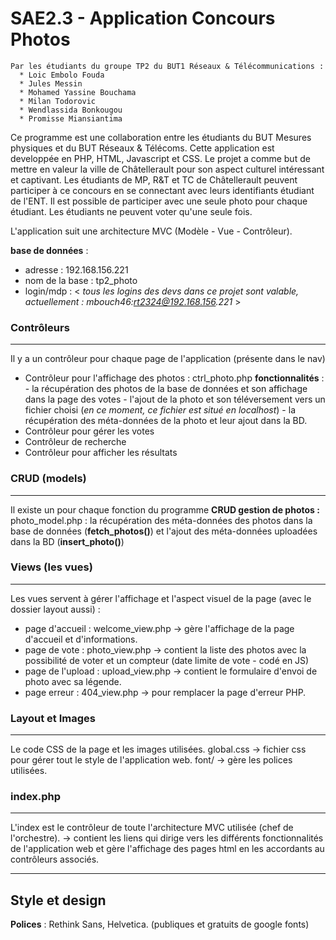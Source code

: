 # SAE2.3 - Application Concours Photos
```
Par les étudiants du groupe TP2 du BUT1 Réseaux & Télécommunications :
  * Loic Embolo Fouda
  * Jules Messin
  * Mohamed Yassine Bouchama
  * Milan Todorovic
  * Wendlassida Bonkougou
  * Promisse Miansiantima
```
Ce programme est une collaboration entre les étudiants du BUT Mesures physiques et du BUT Réseaux & Télécoms. Cette application est developpée en PHP, HTML, Javascript et CSS.
Le projet a comme but de mettre en valeur la ville de Châtellerault pour son aspect culturel intéressant et captivant. Les étudiants de MP, R&T et TC de Châtellerault peuvent participer à ce concours en se connectant avec leurs identifiants étudiant de l'ENT.
Il est possible de participer avec une seule photo pour chaque étudiant.
Les étudiants ne peuvent voter qu'une seule fois.

L'application suit une architecture MVC (Modèle - Vue - Contrôleur).

**base de données** :
 - adresse : 192.168.156.221
 - nom de la base : tp2_photo
 - login/mdp : < _tous les logins des devs dans ce projet sont valable, actuellement : mbouch46:rt2324@192.168.156.221_ > 

### Contrôleurs
---
Il y a un contrôleur pour chaque page de l'application (présente dans le nav)
- Contrôleur pour l'affichage des photos : ctrl_photo.php
   **fonctionnalités** :
       - la récupération des photos de la base de données et son affichage dans la page des votes
       - l'ajout de la photo et son téléversement vers un fichier choisi (_en ce moment, ce fichier est situé en localhost_)
       - la récupération des méta-données de la photo et leur ajout dans la BD.
- Contrôleur pour gérer les votes
- Contrôleur de recherche
- Contrôleur pour afficher les résultats

### CRUD (models)
---
Il existe un pour chaque fonction du programme
**CRUD gestion de photos :**
 photo_model.php : la récupération des méta-données des photos dans la base de données (**fetch_photos()**) et l'ajout des méta-données uploadées dans la BD (**insert_photo()**)

### Views (les vues)
---
Les vues servent à gérer l'affichage et l'aspect visuel de la page (avec le dossier layout aussi) :
 - page d'accueil : welcome_view.php -> gère l'affichage de la page d'accueil et d'informations.
 - page de vote : photo_view.php -> contient la liste des photos avec la possibilité de voter et un compteur (date limite de vote - codé en JS)
 - page de l'upload : upload_view.php -> contient le formulaire d'envoi de photo avec sa légende.
 - page erreur : 404_view.php -> pour remplacer la page d'erreur PHP.

### Layout et Images
---
Le code CSS de la page et les images utilisées.
global.css -> fichier css pour gérer tout le style de l'application web.
font/ -> gère les polices utilisées.

### index.php
---
L'index est le contrôleur de toute l'architecture MVC utilisée (chef de l'orchestre).
-> contient les liens qui dirige vers les différents fonctionnalités de l'application web et gère l'affichage des pages html en les accordants au contrôleurs associés.

---

## Style et design
**Polices** : Rethink Sans, Helvetica. (publiques et gratuits de google fonts)
